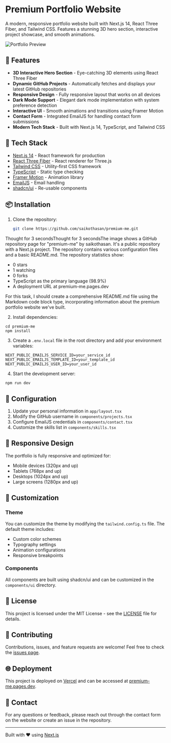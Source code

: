 # Premium Portfolio Website

A modern, responsive portfolio website built with Next.js 14, React Three Fiber, and Tailwind CSS. Features a stunning 3D hero section, interactive project showcase, and smooth animations.

![Portfolio Preview](https://sjc.microlink.io/fCjHacO8yr5WmVWNWvyvOsivSayOifq7YHP4DyA1KICiy7TmKfyKe1kJsA_wHqghyD0NkvdhOH7SyahGY34O_w.jpeg)

## 🌟 Features

- **3D Interactive Hero Section** - Eye-catching 3D elements using React Three Fiber
- **Dynamic GitHub Projects** - Automatically fetches and displays your latest GitHub repositories
- **Responsive Design** - Fully responsive layout that works on all devices
- **Dark Mode Support** - Elegant dark mode implementation with system preference detection
- **Interactive UI** - Smooth animations and transitions using Framer Motion
- **Contact Form** - Integrated EmailJS for handling contact form submissions
- **Modern Tech Stack** - Built with Next.js 14, TypeScript, and Tailwind CSS

## 🚀 Tech Stack

- [Next.js 14](https://nextjs.org/) - React framework for production
- [React Three Fiber](https://docs.pmnd.rs/react-three-fiber) - React renderer for Three.js
- [Tailwind CSS](https://tailwindcss.com/) - Utility-first CSS framework
- [TypeScript](https://www.typescriptlang.org/) - Static type checking
- [Framer Motion](https://www.framer.com/motion/) - Animation library
- [EmailJS](https://www.emailjs.com/) - Email handling
- [shadcn/ui](https://ui.shadcn.com/) - Re-usable components

## 📦 Installation

1. Clone the repository:
   ```bash
   git clone https://github.com/saikothasan/premium-me.git

Thought for 3 secondsThought for 3 secondsThe image shows a GitHub repository page for "premium-me" by saikothasan. It's a public repository with a Next.js project. The repository contains various configuration files and a basic README.md. The repository statistics show:

- 0 stars
- 1 watching
- 0 forks
- TypeScript as the primary language (98.9%)
- A deployment URL at premium-me.pages.dev


For this task, I should create a comprehensive README.md file using the Markdown code block type, incorporating information about the premium portfolio website we've built.


2. Install dependencies:

```shellscript
cd premium-me
npm install
```


3. Create a `.env.local` file in the root directory and add your environment variables:

```plaintext
NEXT_PUBLIC_EMAILJS_SERVICE_ID=your_service_id
NEXT_PUBLIC_EMAILJS_TEMPLATE_ID=your_template_id
NEXT_PUBLIC_EMAILJS_USER_ID=your_user_id
```


4. Start the development server:

```shellscript
npm run dev
```




## 🔧 Configuration

1. Update your personal information in `app/layout.tsx`
2. Modify the GitHub username in `components/projects.tsx`
3. Configure EmailJS credentials in `components/contact.tsx`
4. Customize the skills list in `components/skills.tsx`


## 📱 Responsive Design

The portfolio is fully responsive and optimized for:

- Mobile devices (320px and up)
- Tablets (768px and up)
- Desktops (1024px and up)
- Large screens (1280px and up)


## 🎨 Customization

### Theme

You can customize the theme by modifying the `tailwind.config.ts` file. The default theme includes:

- Custom color schemes
- Typography settings
- Animation configurations
- Responsive breakpoints


### Components

All components are built using shadcn/ui and can be customized in the `components/ui` directory.

## 📄 License

This project is licensed under the MIT License - see the [LICENSE](LICENSE) file for details.

## 🤝 Contributing

Contributions, issues, and feature requests are welcome! Feel free to check the [issues page](https://github.com/saikothasan/premium-me/issues).

## 🌐 Deployment

This project is deployed on [Vercel](https://vercel.com) and can be accessed at [premium-me.pages.dev](https://premium-me.pages.dev/).

## 📧 Contact

For any questions or feedback, please reach out through the contact form on the website or create an issue in the repository.

---

Built with ❤️ using [Next.js](https://nextjs.org/)

